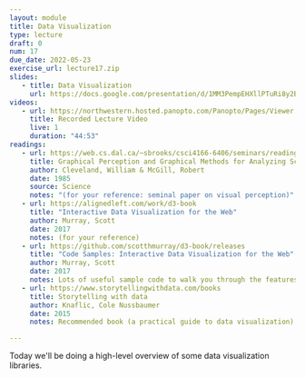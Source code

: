 ```yaml
---
layout: module
title: Data Visualization
type: lecture
draft: 0
num: 17
due_date: 2022-05-23
exercise_url: lecture17.zip
slides:
   - title: Data Visualization
     url: https://docs.google.com/presentation/d/1MM3PempEHXllPTuRi8y2BP4BUTMI7Nl6pHqCaiexqbM/edit?usp=sharing
videos:
   - url: https://northwestern.hosted.panopto.com/Panopto/Pages/Viewer.aspx?id=fbf48216-b0ec-4484-a929-ae9e015a64ea
     title: Recorded Lecture Video
     live: 1
     duration: "44:53"
readings:
   - url: https://web.cs.dal.ca/~sbrooks/csci4166-6406/seminars/readings/Cleveland_GraphicalPerception_Science85.pdf
     title: Graphical Perception and Graphical Methods for Analyzing Scientific Data
     author: Cleveland, William & McGill, Robert
     date: 1985
     source: Science
     notes: "(for your reference: seminal paper on visual perception)"
   - url: https://alignedleft.com/work/d3-book
     title: "Interactive Data Visualization for the Web"
     author: Murray, Scott
     date: 2017
     notes: (for your reference)
   - url: https://github.com/scotthmurray/d3-book/releases
     title: "Code Samples: Interactive Data Visualization for the Web"
     author: Murray, Scott
     date: 2017
     notes: Lots of useful sample code to walk you through the features of d3.js from basic to advanced (for your reference)
   - url: https://www.storytellingwithdata.com/books
     title: Storytelling with data
     author: Knaflic, Cole Nussbaumer 
     date: 2015
     notes: Recommended book (a practical guide to data visualization)

---
```


Today we'll be doing a high-level overview of some data visualization libraries.
